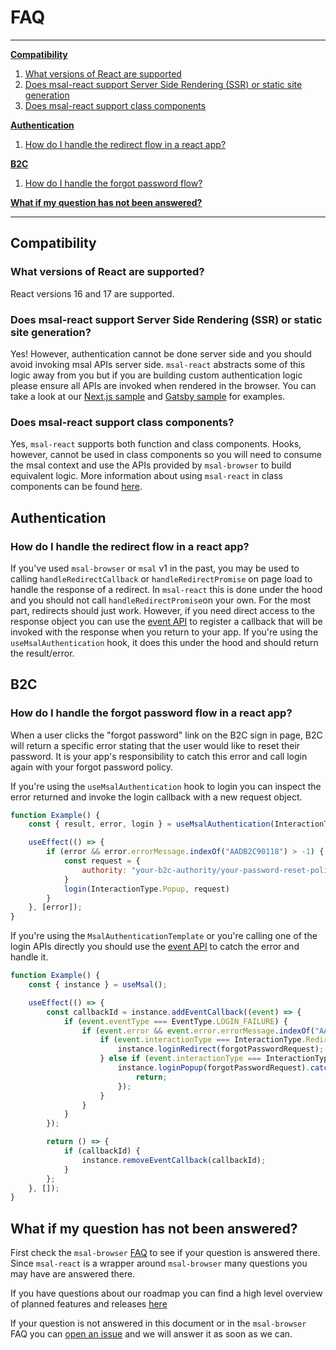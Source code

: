 # FAQ

***
**[Compatibility](#compatibility)**

1. [What versions of React are supported](#What-versions-of-React-are-supported)
1. [Does msal-react support Server Side Rendering (SSR) or static site generation](#Does-msal-react-support-Server-Side-Rendering-SSR-or-static-site-generation)
1. [Does msal-react support class components](#Does-msal-react-support-class-components)

**[Authentication](#authentication)**

1. [How do I handle the redirect flow in a react app?](#how-do-i-handle-the-redirect-flow-in-a-react-app)

**[B2C](#B2C)**

1. [How do I handle the forgot password flow?](#how-do-i-handle-the-forgot-password-flow)

**[What if my question has not been answered?](#what-if-my-question-has-not-been-answered)**

***

## Compatibility

### What versions of React are supported?

React versions 16 and 17 are supported.

### Does msal-react support Server Side Rendering (SSR) or static site generation?

Yes! However, authentication cannot be done server side and you should avoid invoking msal APIs server side. `msal-react` abstracts some of this logic away from you but if you are building custom authentication logic please ensure all APIs are invoked when rendered in the browser. You can take a look at our [Next.js sample](https://github.com/AzureAD/microsoft-authentication-library-for-js/tree/dev/samples/msal-react-samples/nextjs-sample) and [Gatsby sample](https://github.com/AzureAD/microsoft-authentication-library-for-js/tree/dev/samples/msal-react-samples/gatsby-sample) for examples.

### Does msal-react support class components?

Yes, `msal-react` supports both function and class components. Hooks, however, cannot be used in class components so you will need to consume the msal context and use the APIs provided by `msal-browser` to build equivalent logic. More information about using `msal-react` in class components can be found [here](https://github.com/AzureAD/microsoft-authentication-library-for-js/blob/dev/lib/msal-react/docs/class-components.md).

## Authentication

### How do I handle the redirect flow in a react app?

If you've used `msal-browser` or `msal` v1 in the past, you may be used to calling `handleRedirectCallback` or `handleRedirectPromise` on page load to handle the response of a redirect. In `msal-react` this is done under the hood and you should not call `handleRedirectPromise`on your own. For the most part, redirects should just work. However, if you need direct access to the response object you can use the [event API](https://github.com/AzureAD/microsoft-authentication-library-for-js/blob/dev/lib/msal-react/docs/events.md) to register a callback that will be invoked with the response when you return to your app. If you're using the `useMsalAuthentication` hook, it does this under the hood and should return the result/error.

## B2C

### How do I handle the forgot password flow in a react app?

When a user clicks the "forgot password" link on the B2C sign in page, B2C will return a specific error stating that the user would like to reset their password. It is your app's responsibility to catch this error and call login again with your forgot password policy.

If you're using the `useMsalAuthentication` hook to login you can inspect the error returned and invoke the login callback with a new request object.

```javascript
function Example() {
    const { result, error, login } = useMsalAuthentication(InteractionType.Popup);

    useEffect(() => {
        if (error && error.errorMessage.indexOf("AADB2C90118") > -1) {
            const request = {
                authority: "your-b2c-authority/your-password-reset-policy"
            }
            login(InteractionType.Popup, request)
        }
    }, [error]);
}
```

If you're using the `MsalAuthenticationTemplate` or you're calling one of the login APIs directly you should use the [event API](https://github.com/AzureAD/microsoft-authentication-library-for-js/blob/dev/lib/msal-react/docs/events.md) to catch the error and handle it.

```javascript
function Example() {
    const { instance } = useMsal();

    useEffect(() => {
        const callbackId = instance.addEventCallback((event) => {
            if (event.eventType === EventType.LOGIN_FAILURE) {
                if (event.error && event.error.errorMessage.indexOf("AADB2C90118") > -1) {
                    if (event.interactionType === InteractionType.Redirect) {
                        instance.loginRedirect(forgotPasswordRequest);
                    } else if (event.interactionType === InteractionType.Popup) {
                        instance.loginPopup(forgotPasswordRequest).catch(e => {
                            return;
                        });
                    }
                }
            }
        });

        return () => {
            if (callbackId) {
                instance.removeEventCallback(callbackId);
            }
        };
    }, []);
}
```

## What if my question has not been answered?

First check the `msal-browser` [FAQ](https://github.com/AzureAD/microsoft-authentication-library-for-js/blob/dev/lib/msal-browser/FAQ.md) to see if your question is answered there. Since `msal-react` is a wrapper around `msal-browser` many questions you may have are answered there.

If you have questions about our roadmap you can find a high level overview of planned features and releases [here](https://github.com/AzureAD/microsoft-authentication-library-for-js/blob/dev/roadmap.md)

If your question is not answered in this document or in the `msal-browser` FAQ you can [open an issue](https://github.com/AzureAD/microsoft-authentication-library-for-js/issues/new/choose) and we will answer it as soon as we can.
